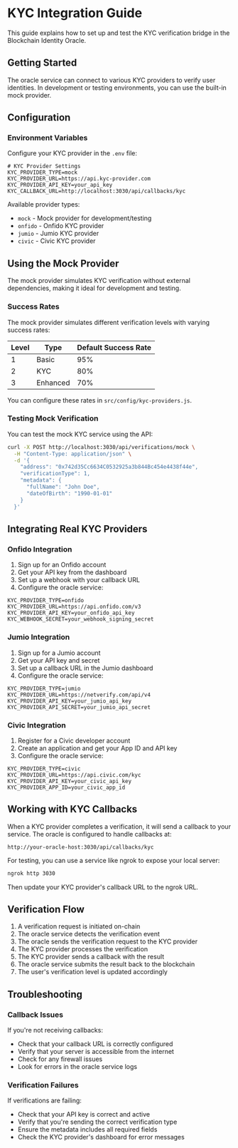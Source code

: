 # KYC Integration Guide

This guide explains how to set up and test the KYC verification bridge in the Blockchain Identity Oracle.

## Getting Started

The oracle service can connect to various KYC providers to verify user identities. In development or testing environments, you can use the built-in mock provider.

## Configuration

### Environment Variables

Configure your KYC provider in the `.env` file:

```
# KYC Provider Settings
KYC_PROVIDER_TYPE=mock
KYC_PROVIDER_URL=https://api.kyc-provider.com
KYC_PROVIDER_API_KEY=your_api_key
KYC_CALLBACK_URL=http://localhost:3030/api/callbacks/kyc
```

Available provider types:
- `mock` - Mock provider for development/testing
- `onfido` - Onfido KYC provider
- `jumio` - Jumio KYC provider
- `civic` - Civic KYC provider

## Using the Mock Provider

The mock provider simulates KYC verification without external dependencies, making it ideal for development and testing.

### Success Rates

The mock provider simulates different verification levels with varying success rates:

| Level | Type | Default Success Rate |
|-------|------|----------------------|
| 1 | Basic | 95% |
| 2 | KYC | 80% |
| 3 | Enhanced | 70% |

You can configure these rates in `src/config/kyc-providers.js`.

### Testing Mock Verification

You can test the mock KYC service using the API:

```bash
curl -X POST http://localhost:3030/api/verifications/mock \
  -H "Content-Type: application/json" \
  -d '{
    "address": "0x742d35Cc6634C0532925a3b844Bc454e4438f44e",
    "verificationType": 1,
    "metadata": {
      "fullName": "John Doe",
      "dateOfBirth": "1990-01-01"
    }
  }'
```

## Integrating Real KYC Providers

### Onfido Integration

1. Sign up for an Onfido account
2. Get your API key from the dashboard
3. Set up a webhook with your callback URL
4. Configure the oracle service:

```
KYC_PROVIDER_TYPE=onfido
KYC_PROVIDER_URL=https://api.onfido.com/v3
KYC_PROVIDER_API_KEY=your_onfido_api_key
KYC_WEBHOOK_SECRET=your_webhook_signing_secret
```

### Jumio Integration

1. Sign up for a Jumio account
2. Get your API key and secret
3. Set up a callback URL in the Jumio dashboard
4. Configure the oracle service:

```
KYC_PROVIDER_TYPE=jumio
KYC_PROVIDER_URL=https://netverify.com/api/v4
KYC_PROVIDER_API_KEY=your_jumio_api_key
KYC_PROVIDER_API_SECRET=your_jumio_api_secret
```

### Civic Integration

1. Register for a Civic developer account
2. Create an application and get your App ID and API key
3. Configure the oracle service:

```
KYC_PROVIDER_TYPE=civic
KYC_PROVIDER_URL=https://api.civic.com/kyc
KYC_PROVIDER_API_KEY=your_civic_api_key
KYC_PROVIDER_APP_ID=your_civic_app_id
```

## Working with KYC Callbacks

When a KYC provider completes a verification, it will send a callback to your service. The oracle is configured to handle callbacks at:

```
http://your-oracle-host:3030/api/callbacks/kyc
```

For testing, you can use a service like ngrok to expose your local server:

```bash
ngrok http 3030
```

Then update your KYC provider's callback URL to the ngrok URL.

## Verification Flow

1. A verification request is initiated on-chain
2. The oracle service detects the verification event
3. The oracle sends the verification request to the KYC provider
4. The KYC provider processes the verification
5. The KYC provider sends a callback with the result
6. The oracle service submits the result back to the blockchain
7. The user's verification level is updated accordingly

## Troubleshooting

### Callback Issues

If you're not receiving callbacks:
- Check that your callback URL is correctly configured
- Verify that your server is accessible from the internet
- Check for any firewall issues
- Look for errors in the oracle service logs

### Verification Failures

If verifications are failing:
- Check that your API key is correct and active
- Verify that you're sending the correct verification type
- Ensure the metadata includes all required fields
- Check the KYC provider's dashboard for error messages